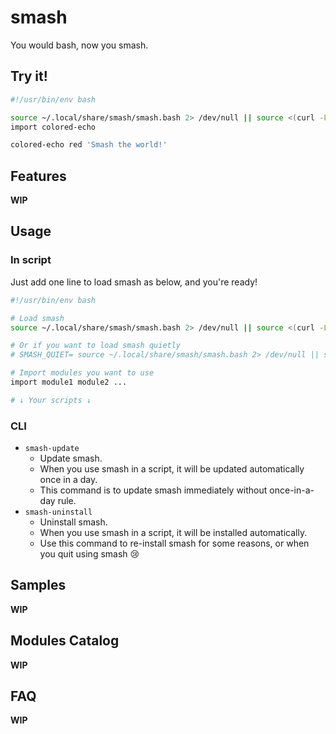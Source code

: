 # smash

You would bash, now you smash.

## Try it!

```bash
#!/usr/bin/env bash

source ~/.local/share/smash/smash.bash 2> /dev/null || source <(curl -Ls "https://smash.ru5j4r0.dev")
import colored-echo

colored-echo red 'Smash the world!'
```

## Features

**WIP**

## Usage

### In script

Just add one line to load smash as below, and you're ready!

```bash
#!/usr/bin/env bash

# Load smash
source ~/.local/share/smash/smash.bash 2> /dev/null || source <(curl -Ls "https://smash.ru5j4r0.dev")

# Or if you want to load smash quietly
# SMASH_QUIET= source ~/.local/share/smash/smash.bash 2> /dev/null || source <(curl -Ls "https://smash.ru5j4r0.dev")

# Import modules you want to use
import module1 module2 ...

# ↓ Your scripts ↓
```

### CLI

- `smash-update`
	- Update smash.
	- When you use smash in a script, it will be updated automatically once in a day.
	- This command is to update smash immediately without once-in-a-day rule.
- `smash-uninstall`
	- Uninstall smash.
	- When you use smash in a script, it will be installed automatically.
	- Use this command to re-install smash for some reasons, or when you quit using smash 😢

## Samples

**WIP**

## Modules Catalog

**WIP**

## FAQ

**WIP**
